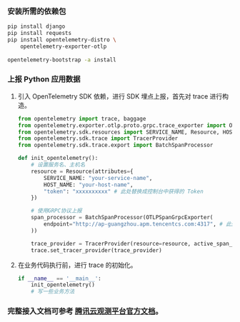 ### 安装所需的依赖包
``` bash
pip install django
pip install requests
pip install opentelemetry-distro \
	opentelemetry-exporter-otlp
 
opentelemetry-bootstrap -a install
```

### 上报 Python 应用数据
1. 引入 OpenTelemetry SDK 依赖，进行 SDK 埋点上报，首先对 trace 进行构造。

   ``` python
   from opentelemetry import trace, baggage
   from opentelemetry.exporter.otlp.proto.grpc.trace_exporter import OTLPSpanExporter as OTLPSpanGrpcExporter
   from opentelemetry.sdk.resources import SERVICE_NAME, Resource, HOST_NAME
   from opentelemetry.sdk.trace import TracerProvider
   from opentelemetry.sdk.trace.export import BatchSpanProcessor
   
   def init_opentelemetry():
       # 设置服务名、主机名
       resource = Resource(attributes={
           SERVICE_NAME: "your-service-name",
           HOST_NAME: "your-host-name",
           "token": "xxxxxxxxxx" # 此处替换成控制台中获得的 Token
       })
   
       # 使用GRPC协议上报
       span_processor = BatchSpanProcessor(OTLPSpanGrpcExporter(
           endpoint="http://ap-guangzhou.apm.tencentcs.com:4317", # 此处替换成控制台中获得的接入点信息
       ))
   
       trace_provider = TracerProvider(resource=resource, active_span_processor=span_processor)
       trace.set_tracer_provider(trace_provider)
   ```
2. 在业务代码执行前，进行 trace 的初始化。

   ``` python
   if __name__ == '__main__':
       init_opentelemetry()
       # 写一些业务方法
   ```
### 完整接入文档可参考 [腾讯云观测平台官方文档](https://cloud.tencent.com/document/product/248/101072)。

